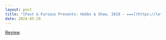 ```yaml
---
layout: post
title: "[Fast & Furious Presents: Hobbs & Shaw, 2019 - ★★★](https://letterboxd.com/pavlesap/film/fast-furious-presents-hobbs-shaw/)"
date: 2024-05-29
---
```


[Review](https://letterboxd.com/pavlesap/film/fast-furious-presents-hobbs-shaw/).
